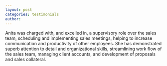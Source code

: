 ```yaml
---
layout: post
categories: testimonials
author:
---
```


Anita was charged with, and excelled in, a supervisory role over the sales team, scheduling and implementing sales meetings, helping to increase communication and productivity of other employees. She has demonstrated superb attention to detail and organizational skills, streamlining work flow of the sales team, managing client accounts, and development of proposals and sales collateral.